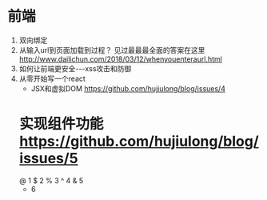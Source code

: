 # 前端


1. 双向绑定
2. 从输入url到页面加载到过程？
	 见过最最最全面的答案在这里 http://www.dailichun.com/2018/03/12/whenyouenteraurl.html
3. 如何让前端更安全---xss攻击和防御
4. 从零开始写一个react
	 * JSX和虚拟DOM https://github.com/hujiulong/blog/issues/4
	 # 实现组件功能  https://github.com/hujiulong/blog/issues/5
	 @ 1
	 $ 2
	 % 3
	 ^ 4
	 & 5
	 * 6